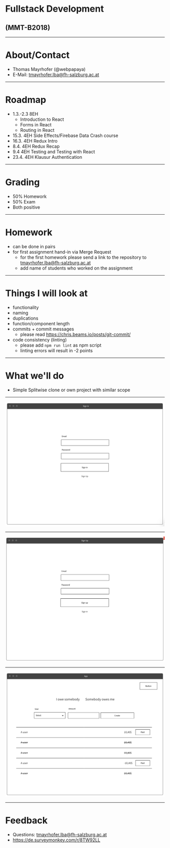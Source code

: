 # Fullstack Development

## (MMT-B2018)

---

# About/Contact

- Thomas Mayrhofer (@webpapaya)
- E-Mail: tmayrhofer.lba@fh-salzburg.ac.at

---

# Roadmap

- 1.3.-2.3 8EH
  - Introduction to React
  - Forms in React
  - Routing in React
- 15.3. 4EH Side Effects/Firebase Data Crash course
- 16.3. 4EH Redux Intro
- 8.4. 4EH Redux Recap
- 9.4  4EH Testing and Testing with React
- 23.4. 4EH Klausur Authentication

---

# Grading

- 50% Homework
- 50% Exam
- Both positive

---

# Homework

- can be done in pairs
- for first assignment hand-in via Merge Request
  - for the first homework please send a link to the repository to tmayrhofer.lba@fh-salzburg.ac.at
  - add name of students who worked on the assignment

----

# Things I will look at

- functionality
- naming
- duplications
- function/component length
- commits + commit messages
  - please read <https://chris.beams.io/posts/git-commit/>
- code consistency (linting)
  - please add `npm run lint` as npm script
  - linting errors will result in -2 points

----

# What we'll do

- Simple Splitwise clone or own project with similar scope

----

![sign_in](assets/sign_in_wireframe.png)

----

![sign_up](assets/sign_up_wireframe.png)

----

![app](assets/app_wireframe.png)

---

# Feedback

- Questions: tmayrhofer.lba@fh-salzburg.ac.at
- <https://de.surveymonkey.com/r/8TW92LL>
